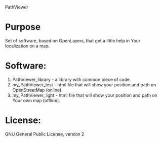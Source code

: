 PathViewer

# Purpose
Set of software, based on OpenLayers, that get a little help in Your localization on a map.

# Software:
1) PathViewer_library - a library with common piece of code.
2) my_PathViewer_test - html file that will show your position and path on OpenStreetMap (online).
3) my_PathViewer_light - html file that will show your position and path on Your own map (offline).

# License:
GNU General Public License, version 2

